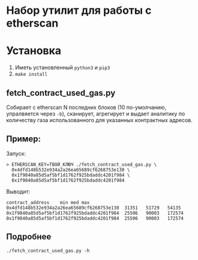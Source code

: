 # Набор утилит для работы с etherscan

# Установка

1. Иметь установленный `python3` и `pip3`
2. `make install`

## fetch_contract_used_gas.py

Собирает с etherscan N последних блоков (10 по-умолчанию, упралвяется через `-b`), сканирует, агрегирует и выдает аналитику по количеству газа использованного для указанных контрактных адресов.

## Пример:

Запуск:

```
> ETHERSCAN_KEY=ТВОЙ_КЛЮЧ ./fetch_contract_used_gas.py \
  0x4dfd148b532e934a2a26ea65689cf6268753e130 \
  0x1f9840a85d5af5bf1d1762f925bdaddc4201f984 \
  0x1f9840a85d5af5bf1d1762f925bdaddc4201f984
```

Выводит:

```
contract_address	min	med	max
0x4dfd148b532e934a2a26ea65689cf6268753e130	31351	51729	54135
0x1f9840a85d5af5bf1d1762f925bdaddc4201f984	25506	90003	172574
0x1f9840a85d5af5bf1d1762f925bdaddc4201f984	25506	90003	172574
```

## Подробнее

```
./fetch_contract_used_gas.py -h
```
